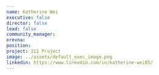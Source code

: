 ```yaml
---
name: Katherine Wei
executive: false
director: false
lead: false
community_manager:   
erevna:
position:  
project: 211 Project
image: ../assets/default_exec_image.png
linkedin: https://www.linkedin.com/in/katherine-wei05/
---
```

